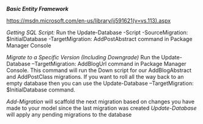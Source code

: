 ***Basic Entity Framework***

https://msdn.microsoft.com/en-us/library/jj591621(v=vs.113).aspx

*Getting SQL Script:*
Run the Update-Database -Script -SourceMigration: $InitialDatabase -TargetMigration: AddPostAbstract command in Package Manager Console

*Migrate to a Specific Version (Including Downgrade)*
Run the Update-Database –TargetMigration: AddBlogUrl command in Package Manager Console.
This command will run the Down script for our AddBlogAbstract and AddPostClass migrations.
If you want to roll all the way back to an empty database then you can use the Update-Database –TargetMigration: $InitialDatabase command.

*Add-Migration* will scaffold the next migration based on changes you have made to your model since the last migration was created
*Update-Database* will apply any pending migrations to the database
